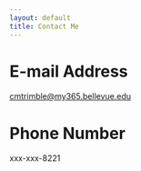 ```yaml
---
layout: default
title: Contact Me
---
```

# E-mail Address
cmtrimble@my365.bellevue.edu

# Phone Number
xxx-xxx-8221
